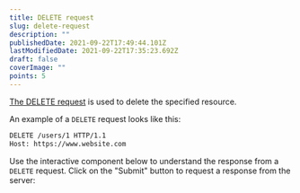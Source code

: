 ```yaml
---
title: DELETE request
slug: delete-request
description: ""
publishedDate: 2021-09-22T17:49:44.101Z
lastModifiedDate: 2021-09-22T17:35:23.692Z
draft: false
coverImage: ""
points: 5
---
```


[The DELETE request](https://developer.mozilla.org/en-US/docs/Web/HTTP/Methods/DELETE) is used to delete the specified resource.

An example of a `DELETE` request looks like this:

```bash
DELETE /users/1 HTTP/1.1
Host: https://www.website.com
```

Use the interactive component below to understand the response from a `DELETE` request. Click on the "Submit" button to request a response from the server:

<HTTPClient
  url="https://reqres.in/api/users/2"
  method="DELETE"
  isRequestMethodChangeDisabled
/>
